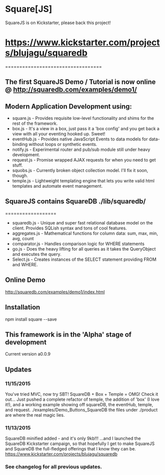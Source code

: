 # Square[JS]

SquareJS is on Kickstarter, please back this project!
# https://www.kickstarter.com/projects/blujagu/squaredb
==================================
## The first SquareJS Demo / Tutorial is now online @ http://squaredb.com/examples/demo1/

## Modern Application Development using:
* square.js - Provides requisite low-level functionality and shims for the rest of the framework.
* box.js - It's a view in a box, just pass it a 'box config' and you get back a view with all your eventing hooked up. Sweet!
* eventHub.js - Provides native JavaScript Events to data models for data-binding without loops or synthetic events.
* notify.js - Experimental router and pub/sub module still under heavy development.
* request.js - Promise wrapped AJAX requests for when you need to get stuff.
* squobs.js - Currently broken object collection model. I'll fix it soon, though.
* temple.js - Lightweight templating engine that lets you write valid html templates and automate event management.

## SquareJS contains SquareDB ./lib/squaredb/
==================
* squaredb.js - Unique and super fast relational database model on the client. Provides SQLish syntax and tons of cool features.
* aggregates.js - Mathematical functions for column data: sum, max, min, avg, count
* comparator.js - Handles comparison logic for WHERE statements
* go.js - Does the heavy lifting for all queries as it takes the QueryObject and executes the query.
* Select.js - Creates instances of the SELECT statement providing FROM and WHERE.

## Online Demo
http://squaredb.com/examples/demo1/index.html

## Installation
  npm install square --save

## This framework is in the 'Alpha' stage of development
Current version a0.0.9

## Updates
### 11/15/2015
You've tried MVC, now try SBT! SquareDB + Box + Temple = OMG! Check it out...
Just pushed a complete refactor of temple, the addition of 'box' (I love it!), and a working example showing off squareDB, the eventHub, temple, and request. ./examples/Demo_Buttons_SquareDB
the files under ./product are where the real magic lies.

### 11/13/2015
SquareDB minified added - and it's only 9kb!!! ...and I launched the SquareDB Kickstarter campaign, so that hopefully I get to make SquareJS and SquareDB the full-fledged offerings that I know they can be.
https://www.kickstarter.com/projects/blujagu/squaredb

### See changelog for all previous updates.
